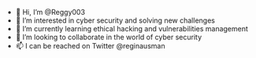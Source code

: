 - 👋 Hi, I’m @Reggy003
- 👀 I’m interested in cyber security and solving new challenges 
- 🌱 I’m currently learning ethical hacking and vulnerabilities management 
- 💞️ I’m looking to collaborate in the world of cyber security 
- 📫 I can be reached on Twitter @reginausman

<!---
Reggy003/Reggy003 is a ✨ special ✨ repository because its `README.md` (this file) appears on your GitHub profile.
You can click the Preview link to take a look at your changes.
--->
